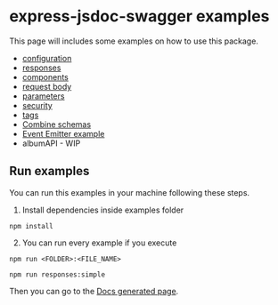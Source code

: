 # express-jsdoc-swagger examples

This page will includes some examples on how to use this package.

- [configuration](https://github.com/BRIKEV/express-jsdoc-swagger/tree/master/examples/configuration)
- [responses](https://github.com/BRIKEV/express-jsdoc-swagger/tree/master/examples/responses)
- [components](https://github.com/BRIKEV/express-jsdoc-swagger/tree/master/examples/components)
- [request body](https://github.com/BRIKEV/express-jsdoc-swagger/tree/master/examples/requestBody)
- [parameters](https://github.com/BRIKEV/express-jsdoc-swagger/tree/master/examples/parameters)
- [security](https://github.com/BRIKEV/express-jsdoc-swagger/tree/master/examples/security)
- [tags](https://github.com/BRIKEV/express-jsdoc-swagger/tree/master/examples/tags)
- [Combine schemas](https://github.com/BRIKEV/express-jsdoc-swagger/tree/master/examples/combineSchemas)
- [Event Emitter example](https://github.com/BRIKEV/express-jsdoc-swagger/tree/master/examples/eventEmitter)
- albumAPI - WIP


## Run examples

You can run this examples in your machine following these steps.

1. Install dependencies inside examples folder

```
npm install
```

2. You can run every example if you execute

```
npm run <FOLDER>:<FILE_NAME>

npm run responses:simple
```

Then you can go to the [Docs generated page](http://localhost:3000/api-docs).
